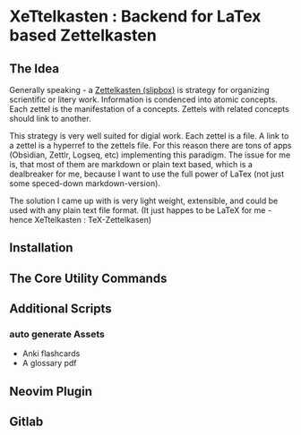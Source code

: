 # XeTtelkasten : Backend for LaTex based Zettelkasten

## The Idea

Generally speaking - a [Zettelkasten (slipbox)](https://en.wikipedia.org/wiki/Zettelkasten) is strategy for organizing scrientific or litery work. Information is condenced into atomic concepts. Each zettel is the manifestation of a concepts. Zettels with related concepts should link to another.

This strategy is very well suited for digial work. Each zettel is a file. A link to a zettel is a hyperref to the zettels file.
For this reason there are tons of apps (Obsidian, Zettlr, Logseq, etc) implementing this paradigm. The issue for me is, that most of them are markdown or plain text based, which is a dealbreaker for me, because I want to use the full power of LaTex (not just some speced-down markdown-version).

The solution I came up with is very light weight, extensible, and could be used with any plain text file format. (It just happes to be LaTeX for me - hence XeTtelkasten : TeX-Zettelkasen)

## Installation



## The Core Utility Commands

## Additional Scripts

### auto generate Assets

- Anki flashcards
- A glossary pdf

## Neovim Plugin

## Gitlab
